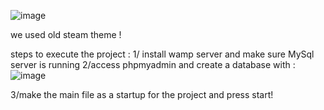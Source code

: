 ![image](https://github.com/user-attachments/assets/cac8a9fb-66e4-4384-9163-10953ee479e4)

we used old steam theme ! 

steps to execute the project :
1/ install wamp server and make sure MySql server is running
2/access phpmyadmin and create a database with :
![image](https://github.com/user-attachments/assets/ecd76dad-107f-4834-b11c-e0086fcdb991) 

3/make the main file as a startup for the project and press start!
